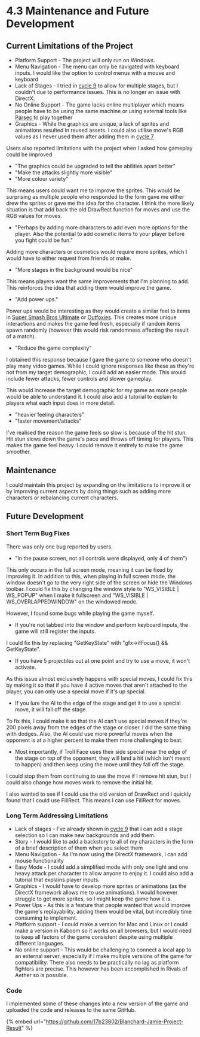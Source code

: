 # 4.3 Maintenance and Future Development

## Current Limitations of the Project

* Platform Support - The project will only run on Windows.
* Menu Navigation - The menu can only be navigated with keyboard inputs. I would like the option to control menus with a mouse and keyboard
* Lack of Stages - I tried in [cycle 9](../design-and-development/2.2.9-cycle-9.md#challenges) to allow for multiple stages, but I couldn't due to performance issues. This is no longer an issue with DirectX.
* No Online Support - The game lacks online multiplayer which means people have to be using the same machine or using external tools like [Parsec ](https://parsec.app/)to play together
* Graphics - While the graphics are unique, a lack of sprites and animations resulted in reused assets. I could also utilise move's RGB values as I never used them after adding them in [cycle 7](../design-and-development/2.2.7-cycle-7.md)

Users also reported limitations with the project when I asked how gameplay could be improved

* "The graphics could be upgraded to tell the abilities apart better"
* "Make the attacks slightly more visible"
* "More colour variety"

This means users could want me to improve the sprites. This would be surprising as multiple people who responded to the form gave me either drew the sprites or gave me the idea for the character. I think the more likely situation is that add back the old DrawRect function for moves and use the RGB values for moves.

* "Perhaps by adding more characters to add even more options for the player. Also the potential to add cosmetic items to your player before you fight could be fun."

Adding more characters or cosmetics would require more sprites, which I would have to either request from friends or make.

* "More stages in the background would be nice"

This means players want the same improvements that I'm planning to add. This reinforces the idea that adding them would improve the game.

* "Add power ups."

Power ups would be interesting as they would create a similar feel to items in [Super Smash Bros Ultimate](../analysis/1.3-research-the-problem.md#super-smash-bros-ultimate) or [Outfoxies](../analysis/1.3-research-the-problem.md#the-outfoxies). This creates more unique interactions and makes the game feel fresh, especially if random items spawn randomly (however this would risk randomness affecting the result of a match).

* "Reduce the game complexity"

I obtained this response because I gave the game to someone who doesn't play many video games. While I could ignore responses like these as they're not from my target demographic, I could add an easier mode. This would include fewer attacks, fewer controls and slower gameplay.&#x20;

This would increase the target demographic for my game as more people would be able to understand it. I could also add a tutorial to explain to players what each input does in more detail.

* "heavier feeling characters"
* "faster movement/attacks"

I've realised the reason the game feels so slow is because of the hit stun. Hit stun slows down the game's pace and throws off timing for players. This makes the game feel heavy. I could remove it entirely to make the game smoother.

## Maintenance

I could maintain this project by expanding on the limitations to improve it or by improving current aspects by doing things such as adding more characters or rebalancing current characters.

## Future Development

### Short Term Bug Fixes

There was only one bug reported by users.

* "In the pause screen, not all controls were displayed, only 4 of them")&#x20;

This only occurs in the full screen mode, meaning it can be fixed by improving it. In addition to this, when playing in full screen mode, the window doesn't go to the very right side of the screen or hide the Windows toolbar. I could fix this by changing the window style to "WS\_VISIBLE | WS\_POPUP" when I make it fullscreen and "WS\_VISIBLE | WS\_OVERLAPPEDWINDOW" on the windowed mode.

However, I found some bugs while playing the game myself.

* If you're not tabbed into the window and perform keyboard inputs, the game will still register the inputs.&#x20;

I could fix this by replacing "GetKeyState" with "gfx->ifFocus() && GetKeyState".

* If you have 5 projectiles out at one point and try to use a move, it won't activate.&#x20;

As this issue almost exclusively happens with special moves, I could fix this by making it so that if you have 4 active moves that aren't attached to the player, you can only use a special move if it's up special.

* If you lure the AI to the edge of the stage and get it to use a special move, it will fall off the stage.&#x20;

To fix this, I could make it so that the AI can't use special moves if they're 200 pixels away from the edges of the stage or closer. I did the same thing with dodges. Also, the AI could use more powerful moves when the opponent is at a higher percent to make them more challenging to beat.

* Most importantly, if Troll Face uses their side special near the edge of the stage on top of the opponent, they will land a hit (which isn't meant to happen) and then keep using the move until they fall off the stage.&#x20;

I could stop them from continuing to use the move if I remove hit stun, but I could also change how moves work to remove the initial hit.

I also wanted to see if I could use the old version of DrawRect and I quickly found that I could use FillRect. This means I can use FillRect for moves.

### Long Term Addressing Limitations

* Lack of stages - I've already shown in [cycle 9](../design-and-development/2.2.9-cycle-9.md#challenges) that I can add a stage selection so I can make new backgrounds and add them.
* Story - I would like to add a backstory to all of my characters in the form of a brief description of them when you select them
* Menu Navigation - As I'm now using the DirectX framework, I can add mouse functionality
* Easy Mode - I could add a simplified mode with only one light and one heavy attack per character to allow anyone to enjoy it. I could also add a tutorial that explains player inputs.
* Graphics - I would have to develop more sprites or animations (as the DirectX framework allows me to use animations). I would however struggle to get more sprites, so I might keep the game how it is.&#x20;
* Power Ups - As this is a feature that people wanted that would improve the game's replayability, adding them would be vital, but incredibly time consuming to implement.
* Platform support - I could make a version for Mac and Linux or I could make a version in Kaboom so it works on all browsers, but I would need to keep all factors of the game consistent despite using multiple different languages.
* No online support - This would be challenging to connect a local app to an external server, especially if I make multiple versions of the game for compatibility. There also needs to be practically no lag as platform fighters are precise. This however has been accomplished in Rivals of Aether so is possible.

### Code

I implemented some of these changes into a new version of the game and uploaded the code and releases to the same GitHub.

{% embed url="https://github.com/17b23802/Blanchard-Jamie-Project-Result" %}
